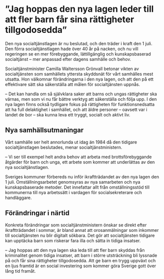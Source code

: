 # ”Jag hoppas den nya lagen leder till att fler barn får sina rättigheter tillgodosedda”

Den nya socialtjänstlagen är nu beslutad, och den träder i kraft den 1 juli. Den förra socialtjänstlagen hade över 40 år på nacken, och nu vill regeringen se en mer förebyggande, lättillgänglig och kunskapsbaserad socialtjänst – mer anpassad efter dagens samhälle och behov.

Socialtjänstminister Camilla Waltersson Grönvall betonar vikten av socialtjänsten som samhällets yttersta skyddsnät för vårt samhälles mest utsatta. Hon välkomnar förändringarna i den nya lagen, och att den på ett effektivare sätt ska säkerställa att målen för socialtjänsten uppnås.

– Det kan handla om så självklara saker att barns och ungas rättigheter ska värnas, men som vi nu får bättre verktyg att säkerställa och följa upp. I den nya lagen finns också tydligare fokus på rättigheten för funktionsnedsatta att ha full delaktighet i samhället, och att äldre personer – oavsett var i landet de bor – ska kunna leva ett tryggt, socialt och aktivt liv.

## Nya samhällsutmaningar

Vårt samhälle ser helt annorlunda ut idag än 1984 då den tidigare socialtjänstlagen beslutades, menar socialtjänstministern.

– Vi ser till exempel helt andra behov att arbeta med brottsförebyggande åtgärder för barn och unga, ett arbete som kommer att underlättas av den nya socialtjänstlagen.

Sveriges kommuner förbereds nu inför ikraftträdandet av den nya lagen den 1 juli. Omställningsarbetet genomsyras av nya samarbeten och nya kunskapsbaserade metoder. Det innefattar allt från omställningsstöd till kommunerna till nya arbetssätt i vardagen för socialsekreterare och handläggare.

## Förändringar i närtid

Konkreta förändringar som socialtjänstministern önskar se direkt efter ikraftträdandet i sommar, är bland annat att orosanmälningar som inkommer till socialtjänsten nu blir digitalt sökbara. Det gör att socialtjänsten tidigare kan upptäcka barn som riskerar fara illa och sätta in tidiga insatser.

– Jag hoppas att den nya lagen ska leda till att fler barn skyddas från kriminalitet genom tidiga insatser, att barn i större utsträckning bli lyssnade på och får sina rättigheter tillgodosedda. Att ge barn en trygg uppväxt och en ljus framtid är en social investering som kommer göra Sverige gott över lång tid framåt.
